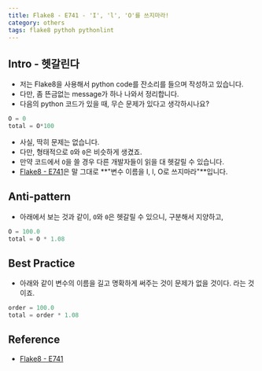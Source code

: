 ```yaml
---
title: Flake8 - E741 - 'I', 'l', 'O'를 쓰지마라!
category: others
tags: flake8 pythoh pythonlint
---
```


## Intro - 헷갈린다

- 저는 Flake8을 사용해서 python code를 잔소리를 들으며 작성하고 있습니다.
- 다만, 좀 뜬금없는 message가 하나 나와서 정리합니다. 
- 다음의 python 코드가 있을 때, 무슨 문제가 있다고 생각하시나요? 

```python
O = 0
total = O*100
```

- 사실, 딱히 문제는 없습니다.
- 다만, 형태적으로 `O`와 `0`은 비슷하게 생겼죠. 
- 만약 코드에서 `O`을 쓸 경우 다른 개발자들이 읽을 대 헷갈릴 수 있습니다. 
- [Flake8 - E741](https://www.flake8rules.com/rules/E741.html)은 말 그대로 **"변수 이름을 I, l, O로 쓰지마라"**입니다.

## Anti-pattern

- 아래에서 보는 것과 같이, `O`와 `0`은 헷갈릴 수 있으니, 구분해서 지양하고,

```python
O = 100.0
total = O * 1.08
```

## Best Practice 

- 아래와 같이 변수의 이름을 길고 명확하게 써주는 것이 문제가 없을 것이다. 라는 것이죠.

```python
order = 100.0
total = order * 1.08
```

## Reference

- [Flake8 - E741](https://www.flake8rules.com/rules/E741.html)